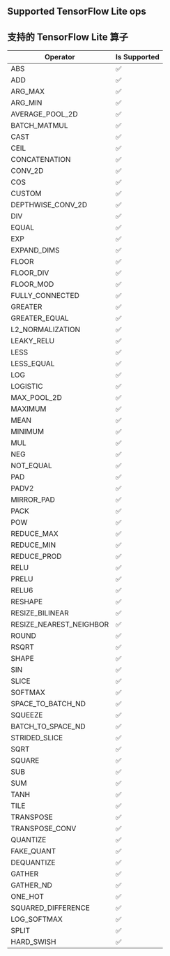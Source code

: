 ## Supported TensorFlow Lite ops

## 支持的 TensorFlow Lite 算子

| Operator | Is Supported |
|-------|------------------ |
| ABS | ✅ |
| ADD | ✅ |
| ARG_MAX | ✅ |
| ARG_MIN | ✅ |
| AVERAGE_POOL_2D | ✅ |
| BATCH_MATMUL | ✅ |
| CAST | ✅ |
| CEIL | ✅ |
| CONCATENATION | ✅ |
| CONV_2D | ✅ |
| COS | ✅ |
| CUSTOM | ✅ |
| DEPTHWISE_CONV_2D | ✅ |
| DIV | ✅ |
| EQUAL | ✅ |
| EXP | ✅ |
| EXPAND_DIMS | ✅ |
| FLOOR | ✅ |
| FLOOR_DIV | ✅ |
| FLOOR_MOD | ✅ |
| FULLY_CONNECTED | ✅ |
| GREATER | ✅ |
| GREATER_EQUAL | ✅ |
| L2_NORMALIZATION | ✅ |
| LEAKY_RELU | ✅ |
| LESS | ✅ |
| LESS_EQUAL | ✅ |
| LOG | ✅ |
| LOGISTIC | ✅ |
| MAX_POOL_2D | ✅ |
| MAXIMUM | ✅ |
| MEAN | ✅ |
| MINIMUM | ✅ |
| MUL | ✅ |
| NEG | ✅ |
| NOT_EQUAL | ✅ |
| PAD | ✅ |
| PADV2 | ✅ |
| MIRROR_PAD | ✅ |
| PACK | ✅ |
| POW | ✅ |
| REDUCE_MAX | ✅ |
| REDUCE_MIN | ✅ |
| REDUCE_PROD | ✅ |
| RELU | ✅ |
| PRELU | ✅ |
| RELU6 | ✅ |
| RESHAPE | ✅ |
| RESIZE_BILINEAR | ✅ |
| RESIZE_NEAREST_NEIGHBOR | ✅ |
| ROUND | ✅ |
| RSQRT | ✅ |
| SHAPE | ✅ |
| SIN | ✅ |
| SLICE | ✅ |
| SOFTMAX | ✅ |
| SPACE_TO_BATCH_ND | ✅ |
| SQUEEZE | ✅ |
| BATCH_TO_SPACE_ND | ✅ |
| STRIDED_SLICE | ✅ |
| SQRT | ✅ |
| SQUARE | ✅ |
| SUB | ✅ |
| SUM | ✅ |
| TANH | ✅ |
| TILE | ✅ |
| TRANSPOSE | ✅ |
| TRANSPOSE_CONV | ✅ |
| QUANTIZE | ✅ |
| FAKE_QUANT | ✅ |
| DEQUANTIZE | ✅ |
| GATHER | ✅ |
| GATHER_ND | ✅ |
| ONE_HOT | ✅ |
| SQUARED_DIFFERENCE | ✅ |
| LOG_SOFTMAX | ✅ |
| SPLIT | ✅ |
| HARD_SWISH | ✅ |
